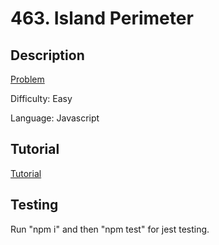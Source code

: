 # 463. Island Perimeter

## Description

[Problem](https://leetcode.com/problems/island-perimeter/)

Difficulty: Easy

Language: Javascript

## Tutorial

[Tutorial](https://youtu.be/ETfXkgNmolw)

## Testing

Run "npm i" and then "npm test" for jest testing.
